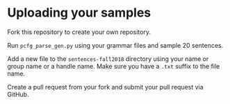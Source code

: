 # Uploading your samples

Fork this repository to create your own repository.

Run `pcfg_parse_gen.py` using your grammar files and sample 20 sentences. 

Add a new file to the `sentences-fall2018` directory using your name or group name or a handle name. Make sure you have a `.txt` suffix to the file name.

Create a pull request from your fork and submit your pull request via GitHub.

